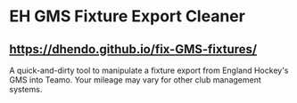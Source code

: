 # EH GMS Fixture Export Cleaner

## https://dhendo.github.io/fix-GMS-fixtures/

A quick-and-dirty tool to manipulate a fixture export from England Hockey's GMS into Teamo. Your mileage may vary for other club management systems.
